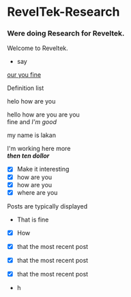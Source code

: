 # RevelTek-Research

### Were doing Research for Reveltek.

Welcome to Reveltek.

+ say

[ our you fine ]( )
<dl>
<dt>
Definition list
</dt>

</dl>

<dl>
<dt>
helo how are you
</dt>
</dl>

hello how are you are you<br> fine and *I'm good* 
<dl>
<dt>
my name is lakan
</dt>
</dl>

I'm working here more<br> ***then ten dollor***

- [x] Make it interesting
- [x] how are you
- [x] how are you
- [x] where are you

<dl>
<dt>
Posts are typically displayed
</dt>
</dl>

+ That is fine

- [x] How

- [x] that the most recent post
- [x] that the most recent post
- [x] that the most recent post

- h

